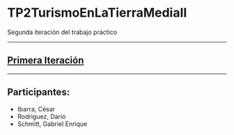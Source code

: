 # TP2TurismoEnLaTierraMediaII
Segunda iteración del trabajo práctico
___
## [Primera Iteración](https://github.com/Grupo-Tp/TP1TurismoEnLaTierraMediaI)
___
## Participantes:

-   Ibarra, César
-   Rodriguez, Darío
-   Schmitt, Gabriel Enrique
